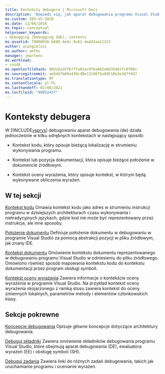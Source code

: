 ```yaml
---
title: Konteksty debugera | Microsoft Docs
description: 'Dowiedz się, jak aparat debugowania programu Visual Studio działa w ramach odrębnych kontekstów: kontekstu kodu, kontekstu dokumentacji lub pozycji oraz kontekstu oceny wyrażenia.'
ms.custom: SEO-VS-2020
ms.date: 11/04/2016
ms.topic: conceptual
helpviewer_keywords:
- debugging [Debugging SDK], contexts
ms.assetid: 79808036-b680-4e4c-9c61-4ed43aa11323
author: acangialosi
ms.author: anthc
manager: jmartens
ms.workload:
- vssdk
ms.openlocfilehash: 89d2da35fb7ffa81ec9f6a882e6b35d42fc8f00c
ms.sourcegitcommit: ae6d47b09a439cd0e13180f5e89510e3e347fd47
ms.translationtype: MT
ms.contentlocale: pl-PL
ms.lasthandoff: 02/08/2021
ms.locfileid: "99952437"
---
```

# <a name="debugger-contexts"></a>Konteksty debugera
W [!INCLUDE[vsprvs](../../code-quality/includes/vsprvs_md.md)] debugowaniu aparat debugowania (de) działa jednocześnie w kilku odrębnych kontekstach w następujący sposób:

- Kontekst kodu, który opisuje bieżącą lokalizację w strumieniu wykonywania programu.

- Kontekst lub pozycja dokumentacji, która opisuje bieżące położenie w dokumencie źródłowym.

- Kontekst oceny wyrażenia, który opisuje kontekst, w którym będą wykonywane obliczenia wyrażeń.

## <a name="in-this-section"></a>W tej sekcji
 [Kontekst kodu](../../extensibility/debugger/code-context.md) Omawia kontekst kodu jako adres w strumieniu instrukcji programu w dzisiejszych architekturach czasu wykonywania i nietradycyjnych językach, gdzie kod nie może być reprezentowany przez instrukcje, ale inne sposoby.

 [Położenie dokumentu](../../extensibility/debugger/document-position.md) Definiuje położenie dokumentu w debugowaniu w programie Visual Studio za pomocą abstrakcji pozycji w pliku źródłowym, jak znany IDE.

 [Kontekst dokumentu](../../extensibility/debugger/document-context.md) Omówienie kontekstu dokumentu reprezentowanego w debugowaniu programu Visual Studio w odniesieniu do pliku źródłowego. Omówiono również sposób mapowania kontekstu kodu do kontekstu dokumentacji przez program obsługi symboli.

 [Kontekst oceny wyrażenia](../../extensibility/debugger/expression-evaluation-context.md) Zawiera informacje o kontekście oceny wyrażenia w programie Visual Studio. Na przykład kontekst oceny wyrażenia skojarzonego z ramką stosu zawiera kontekst do oceny zmiennych lokalnych, parametrów metody i elementów członkowskich klasy.

## <a name="related-sections"></a>Sekcje pokrewne
 [Koncepcje debugowania](../../extensibility/debugger/debugger-concepts.md) Opisuje główne koncepcje dotyczące architektury debugowania.

 [Debuguj składniki](../../extensibility/debugger/debugger-components.md) Zawiera omówienie składników debugowania programu Visual Studio, które obejmują aparat debugowania (DE), ewaluatora wyrażeń (EE) i obsługę symboli (SH).

 [Debuguj zadania](../../extensibility/debugger/debugging-tasks.md) Zawiera linki do różnych zadań debugowania, takich jak uruchamianie programu i ocenianie wyrażeń.

